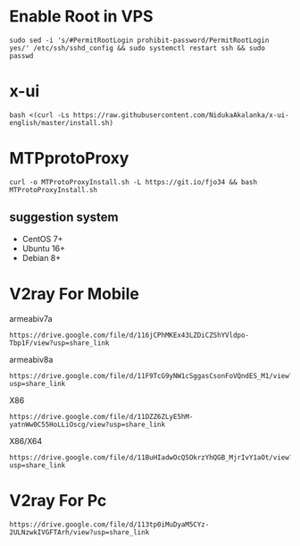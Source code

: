 # Enable Root in VPS
```
sudo sed -i 's/#PermitRootLogin prohibit-password/PermitRootLogin yes/' /etc/ssh/sshd_config && sudo systemctl restart ssh && sudo passwd
```
##

# x-ui
```
bash <(curl -Ls https://raw.githubusercontent.com/NidukaAkalanka/x-ui-english/master/install.sh)
```

# MTPprotoProxy
```
curl -o MTProtoProxyInstall.sh -L https://git.io/fjo34 && bash MTProtoProxyInstall.sh
```

## suggestion system

- CentOS 7+
- Ubuntu 16+
- Debian 8+
##


# V2ray For Mobile
armeabiv7a
```
https://drive.google.com/file/d/116jCPhMKEx43LZDiCZShYVldpo-Tbp1F/view?usp=share_link
```
armeabiv8a
```
https://drive.google.com/file/d/11F9TcG9yNW1cSggasCsonFoVQndES_M1/view?usp=share_link
```
X86
```
https://drive.google.com/file/d/11DZZ6ZLyE5hM-yatnWw0C55HoLLiOscg/view?usp=share_link
```
X86/X64
```
https://drive.google.com/file/d/11BuHIadwOcQ5OkrzYhQGB_MjrIvY1aOt/view?usp=share_link
```

# V2ray For Pc
```
https://drive.google.com/file/d/113tp0iMuDyaM5CYz-2ULNzwkIVGFTArh/view?usp=share_link
```



##




##
